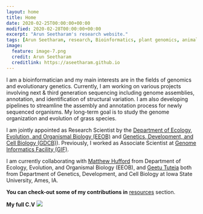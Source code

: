 ```yaml
---
layout: home
title: Home
date: 2020-02-25T00:00:00+00:00
modified: 2020-02-28T00:00:00+00:00
excerpt: "Arun Seetharam's research website."
tags: [Arun Seetharam, research, Bioinformatics, plant genomics, animal genomics, home]
image:
  feature: image-7.png
  credit: Arun Seetharam
  creditlink: https://aseetharam.github.io
---
```


I am a bioinformatician and my main interests are in the fields of genomics and evolutionary genetics. Currently, I am working on various projects involving next & third generation sequencing including genome assemblies, annotation, and identification of structural variation. I am also  developing pipelines to streamline the assembly and annotation process for newly sequenced organisms. My long-term goal is to study the genome organization and evolution of grass species.

I am jointly appointed as Research Scientist by the [Department of Ecology, Evolution, and Organismal Biology (EEOB)](https://www.eeob.iastate.edu) and [Genetics, Development, and Cell Biology (GDCB)](https://www.gdcb.iastate.edu)). Previously, I worked as Associate Scientist at [Genome Informatics Facility (GIF)](https://gif.biotech.iastate.edu/).

 I am currently collaborating with [Matthew Hufford](http://www.zeagenomics.org/) from Department of Ecology, Evolution, and Organismal Biology (EEOB), and [Geetu Tuteja](https://www.tutejalab.org/) both from Department of Genetics, Development, and Cell Biology at Iowa State University, Ames, IA.

**You can check-out some of my contributions in** [resources](https://aseetharam.github.io/workshops) section.

**My full C.V** [<img src="https://img.shields.io/badge/get_pdf-gray?style=flat&logo=Adobe-Acrobat-Reader"/>](/publications/pdf/cv_seetharam.pdf)
